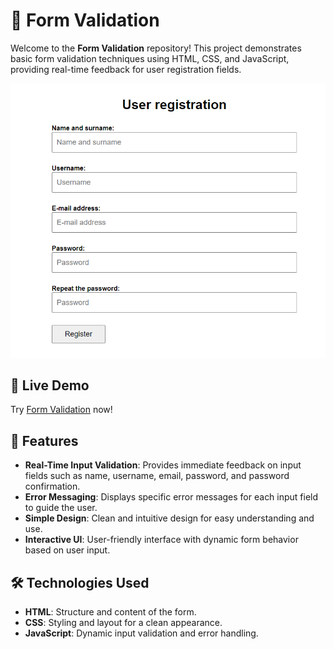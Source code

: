 # 📝 Form Validation

Welcome to the **Form Validation** repository! This project demonstrates basic form validation techniques using HTML, CSS, and JavaScript, providing real-time feedback for user registration fields.

![Form Validation Screenshot](formValidation.png)

## 🔗 Live Demo

Try [Form Validation](https://andrejilic05.github.io/Form-Validation/) now!

## 🚀 Features

- **Real-Time Input Validation**: Provides immediate feedback on input fields such as name, username, email, password, and password confirmation.
- **Error Messaging**: Displays specific error messages for each input field to guide the user.
- **Simple Design**: Clean and intuitive design for easy understanding and use.
- **Interactive UI**: User-friendly interface with dynamic form behavior based on user input.

## 🛠️ Technologies Used

- **HTML**: Structure and content of the form.
- **CSS**: Styling and layout for a clean appearance.
- **JavaScript**: Dynamic input validation and error handling.

